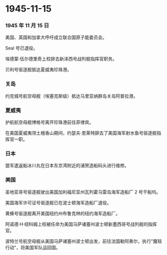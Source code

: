 # 1945-11-15

### 1945 年 11 月 15 日

美国、英国和加拿大呼吁成立联合国原子能委员会。

Seal 号已退役。

埃德蒙·伍尔德里奇上校辞去新泽西号战列舰指挥官职务。

贝利号驱逐舰抵达夏威夷珍珠港。

### 关岛

约克城号航空母舰（埃塞克斯级）抵达马里亚纳群岛关岛阿普拉港。

### 夏威夷

护航航空母舰博格号离开珍珠港前往菲律宾。

在美国夏威夷领土檀香山期间，约瑟夫·恩莱特辞去了美国海军射水鱼号驱逐舰指挥官一职。

### 日本

盟军遣返船冰川丸在日本东京湾附近的浦贺造船码头进行维修。

### 美国

圣地亚哥号驱逐舰驶出美国加利福尼亚州瓦列霍马雷岛海军造船厂 2 号干船坞。

美国海军许可证号驱逐舰已在波士顿海军造船厂退役。

黄蜂号驱逐舰离开美国纽约州布鲁克林的纽约海军造船厂。

阿诺德·H·纽科姆上校被任命为美国马萨诸塞州波士顿新墨西哥号战列舰的指挥官。

波特兰号航空母舰从美国马萨诸塞州波士顿出发，前往法国勒阿弗尔，执行"魔毯行动"，将美国军队运回国。
